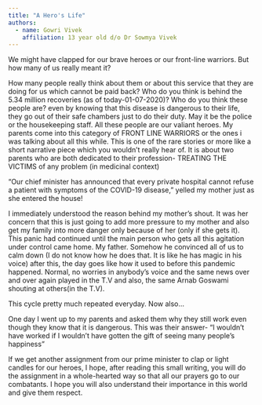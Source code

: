 ```yaml
---
title: "A Hero's Life"
authors:
  - name: Gowri Vivek
    affiliation: 13 year old d/o Dr Sowmya Vivek
---
```


We might have clapped for our brave heroes or our front-line warriors. But how many of us really meant it? 

How many people really think about them or about this service that they are doing for us which cannot be paid back? Who do you think is behind the 5.34 million recoveries (as of today-01-07-2020)? Who do you think these people are? even by knowing that this disease is dangerous to their life, they go out of their safe chambers just to do their duty. May it be the police or the housekeeping staff. All these people are our valiant heroes. My parents come into this category of FRONT LINE WARRIORS or the ones i was talking about all this while. This is one of the rare stories or more like a short narrative piece which you wouldn’t really hear of. It is about two parents who are both dedicated to their profession- TREATING THE VICTIMS of any problem (in medicinal context)

“Our chief minister has announced that every private hospital cannot refuse a patient with symptoms of the COVID-19 disease,” yelled my mother just as she entered the house!

I immediately understood the reason behind my mother’s shout. It was her concern that this is just going to add more pressure to my mother and also get my family into more danger only because of her (only if she gets it). This panic had continued until the main person who gets all this agitation under control came home. My father. Somehow he convinced all of us to calm down (I do not know how he does that. It is like he has magic in his voice) after this, the day goes like how it used to before this pandemic happened. Normal, no worries in anybody’s voice and the same news over and over again played in the T.V and also, the same Arnab Goswami shouting at others(in the T.V).

This cycle pretty much repeated everyday. Now also...

One day I went up to my parents and asked them why they still work even though they know that it is dangerous. This was their answer- “I wouldn’t have worked if I wouldn’t have gotten the gift of seeing many people’s happiness”

If we get another assignment from our prime minister to clap or light candles for our heroes, I hope, after reading this small writing, you will do the assignment in a whole-hearted way so that all our prayers go to our combatants. I hope you will also understand their importance in this world and give them respect. 
